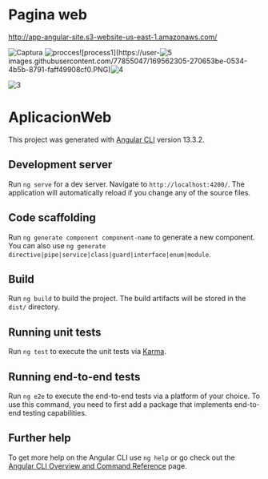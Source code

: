# Pagina web
http://app-angular-site.s3-website-us-east-1.amazonaws.com/




![Captura](https://user-images.githubusercontent.com/77855047/169562243-dcf2d3d6-fa5a-4196-91f2-34ffbd5692f3.PNG)
![procces](https://user-images.githubusercontent.com/77855047/169562290-d129c76b-1a07-4aa7-8caa-60d9efeda36c.PNG)![process1](https://user-![5](https://user-images.githubusercontent.com/77855047/169562401-c59added-7c44-4a1f-aeca-9378f652232c.PNG)
images.githubusercontent.com/77855047/169562305-270653be-0534-4b5b-8791-faff49908cf0.PNG)![4](https://user-images.githubusercontent.com/77855047/169562371-b524ecdb-7816-47f8-b34a-a14e76ca2b95.PNG)

![3](https://user-images.githubusercontent.com/77855047/169562363-5caf2581-be4c-467b-a476-f8ba3f419a31.PNG)


# AplicacionWeb

This project was generated with [Angular CLI](https://github.com/angular/angular-cli) version 13.3.2.

## Development server

Run `ng serve` for a dev server. Navigate to `http://localhost:4200/`. The application will automatically reload if you change any of the source files.

## Code scaffolding

Run `ng generate component component-name` to generate a new component. You can also use `ng generate directive|pipe|service|class|guard|interface|enum|module`.

## Build

Run `ng build` to build the project. The build artifacts will be stored in the `dist/` directory.

## Running unit tests

Run `ng test` to execute the unit tests via [Karma](https://karma-runner.github.io).

## Running end-to-end tests

Run `ng e2e` to execute the end-to-end tests via a platform of your choice. To use this command, you need to first add a package that implements end-to-end testing capabilities.

## Further help

To get more help on the Angular CLI use `ng help` or go check out the [Angular CLI Overview and Command Reference](https://angular.io/cli) page.
